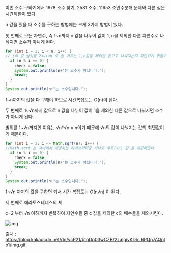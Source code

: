 이번 소수 구하기에서 1978 소수 찾기, 2581 소수, 11653 소인수분해 문제와 다른 점은 시간제한이 있다.



n 값을 줬을 때 소수를 구하는 방법에는 크게 3가지 방법이 있다. 

첫 번째로 모든 자연수, 즉 1~n까지 n 값을 나누어 값이 1, n을 제외한 다른 자연수로 나눠지면 소수가 아니게 된다.

```java
for (int i = 2; i < n; i++) {
// i의 값 범위를 2<=i<n 로 한 이유는 1,n값을 제외한 값으로 나눠지는지 확인하기 위함이다.
  if (n % i == 0) {
    check = false;
    System.out.println(n+"는 소수가 아닙니다.");
    break;
  }
}
System.out.println(n+"는 소수입니다.");
```

1~n까지의 값을 다 구해야 하므로 시간복잡도는 O(n)이 된다.



두 번째로 1~√n까지 값으로 n 값을 나누어 값이 1을 제외한 다른 값으로 나눠지면 소수가 아니게 된다.

범위를 1~√n까지인 이유는 √n*√n = n이기 때문에 √n의 값이 나눠지는 값의 최댓값이기 때문이다. 

```java
for (int i = 2; i <= Math.sqrt(n); i++) {
//Math.sqrt 는 자바에서 제공하는 라이브러리중 하나로 루트(√n) 값 을 제공해준다.
  if (n % i == 0) {
    check = false;
    System.out.println(n+"는 소수가 아닙니다.");
    break;
  }
}
System.out.println(n+"는 소수입니다.");
```

1~√n 까지의 값을 구하면 되서 시간 복잡도는 O(n√n) 이 된다.



세 번째로 에라토스테네스의 체

c=2 부터 √n 이하까지 반복하여 자연수들 중 c 값을 제외한 c의 배수들을 제외시킨다.

![img](https://blog.kakaocdn.net/dn/vcP21/btqDp03wCZB/2zaIgivKDhL6PQp7AQpIb1/img.gif)

출처 : https://blog.kakaocdn.net/dn/vcP21/btqDp03wCZB/2zaIgivKDhL6PQp7AQpIb1/img.gif

